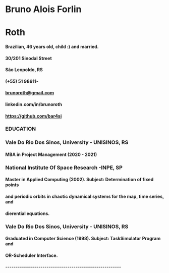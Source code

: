 # Bruno Alois Forlin

# Roth

#### Brazilian, 46 years old, child :) and married.

#### 30/201 Sinodal Street

#### São Leopoldo, RS

#### (+55) 51 98611-

#### brunoroth@gmail.com

#### linkedin.com/in/brunoroth

#### https://github.com/bar4si

### EDUCATION

### Vale Do Rio Dos Sinos, University - UNISINOS, RS

#### MBA in Project Management (2020 - 2021)

### National Institute Of Space Research -INPE, SP

#### Master in Applied Computing (2002). Subject: Determination of fixed points

#### and periodic orbits in chaotic dynamical systems for the map, time series, and

#### dierential equations.

### Vale Do Rio Dos Sinos, University - UNISINOS, RS

#### Graduated in Computer Science (1998). Subject: TaskSimulator Program and

#### OR-Scheduler Interface.

##### --------------------------------------------------------
